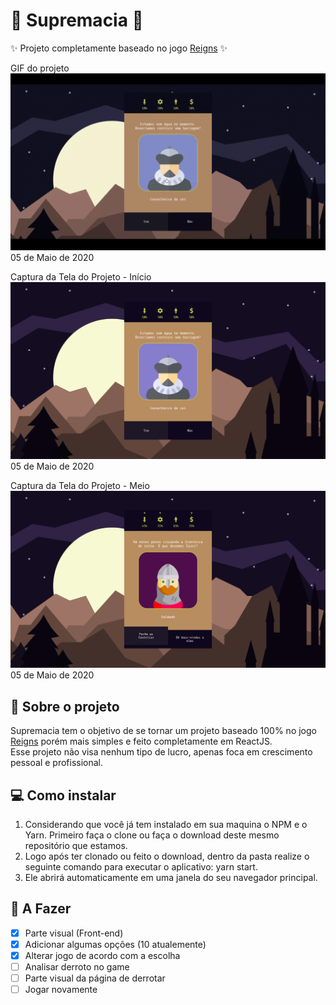 # :crown: Supremacia :crown:
:sparkles: Projeto completamente baseado no jogo [Reigns](https://reignsgame.com/reigns/) :sparkles:

GIF do projeto
![Tela](https://github.com/Enyalgs/supremacia/blob/master/src/assets/images/git/Supremacia.gif)
05 de Maio de 2020  
  
Captura da Tela do Projeto - Início
![Captura de Tela - 1](https://github.com/Enyalgs/supremacia/blob/master/src/assets/images/git/Captura%20de%20tela%20de%202020-05-05%2002-20-14.png)  
05 de Maio de 2020  
  
Captura da Tela do Projeto - Meio
![Captura de Tela - 2](https://github.com/Enyalgs/supremacia/blob/master/src/assets/images/git/Captura%20de%20tela%20de%202020-05-05%2002-20-34.png)
05 de Maio de 2020  

## :rocket: Sobre o projeto
Supremacia tem o objetivo de se tornar um projeto baseado 100% no jogo [Reigns](https://reignsgame.com/reigns/) porém mais simples e feito completamente em ReactJS.  
Esse projeto não visa nenhum tipo de lucro, apenas foca em crescimento pessoal e profissional.  

## :computer: Como instalar
1. Considerando que você já tem instalado em sua maquina o NPM e o Yarn. Primeiro faça o clone ou faça o download deste mesmo
repositório que estamos.
2. Logo após ter clonado ou feito o download, dentro da pasta realize o seguinte comando para executar o aplicativo: yarn start.
3. Ele abrirá automaticamente em uma janela do seu navegador principal.  

## :memo: A Fazer
- [x] Parte visual (Front-end)
- [x] Adicionar algumas opções (10 atualemente)
- [x] Alterar jogo de acordo com a escolha
- [ ] Analisar derroto no game
- [ ] Parte visual da página de derrotar
- [ ] Jogar novamente 
